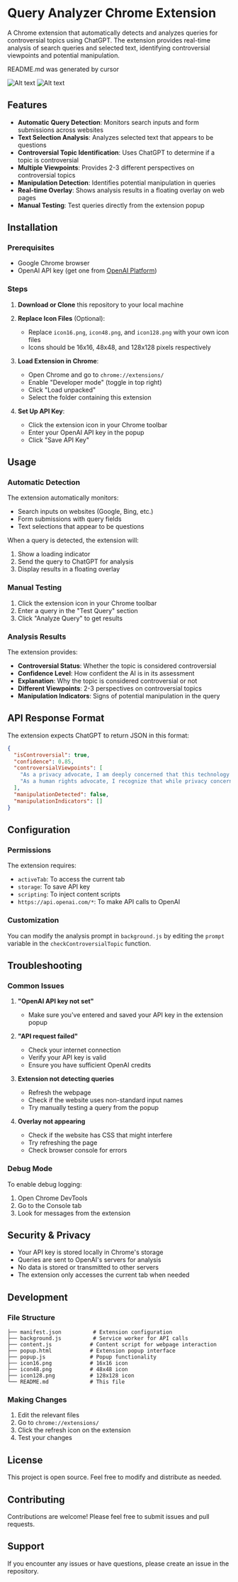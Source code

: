 # Query Analyzer Chrome Extension

A Chrome extension that automatically detects and analyzes queries for controversial topics using ChatGPT. The extension provides real-time analysis of search queries and selected text, identifying controversial viewpoints and potential manipulation.

README.md was generated by cursor 

![Alt text](neuroleptics2.png)
![Alt text](hardware_security2.png)
## Features

- **Automatic Query Detection**: Monitors search inputs and form submissions across websites
- **Text Selection Analysis**: Analyzes selected text that appears to be questions
- **Controversial Topic Identification**: Uses ChatGPT to determine if a topic is controversial
- **Multiple Viewpoints**: Provides 2-3 different perspectives on controversial topics
- **Manipulation Detection**: Identifies potential manipulation in queries
- **Real-time Overlay**: Shows analysis results in a floating overlay on web pages
- **Manual Testing**: Test queries directly from the extension popup

## Installation

### Prerequisites
- Google Chrome browser
- OpenAI API key (get one from [OpenAI Platform](https://platform.openai.com/api-keys))

### Steps

1. **Download or Clone** this repository to your local machine

2. **Replace Icon Files** (Optional):
   - Replace `icon16.png`, `icon48.png`, and `icon128.png` with your own icon files
   - Icons should be 16x16, 48x48, and 128x128 pixels respectively

3. **Load Extension in Chrome**:
   - Open Chrome and go to `chrome://extensions/`
   - Enable "Developer mode" (toggle in top right)
   - Click "Load unpacked"
   - Select the folder containing this extension

4. **Set Up API Key**:
   - Click the extension icon in your Chrome toolbar
   - Enter your OpenAI API key in the popup
   - Click "Save API Key"

## Usage

### Automatic Detection
The extension automatically monitors:
- Search inputs on websites (Google, Bing, etc.)
- Form submissions with query fields
- Text selections that appear to be questions

When a query is detected, the extension will:
1. Show a loading indicator
2. Send the query to ChatGPT for analysis
3. Display results in a floating overlay

### Manual Testing
1. Click the extension icon in your Chrome toolbar
2. Enter a query in the "Test Query" section
3. Click "Analyze Query" to get results

### Analysis Results
The extension provides:
- **Controversial Status**: Whether the topic is considered controversial
- **Confidence Level**: How confident the AI is in its assessment
- **Explanation**: Why the topic is considered controversial or not
- **Different Viewpoints**: 2-3 perspectives on controversial topics
- **Manipulation Indicators**: Signs of potential manipulation in the query

## API Response Format

The extension expects ChatGPT to return JSON in this format:

```json
{
  "isControversial": true,
  "confidence": 0.85,
  "controversialViewpoints": [
    "As a privacy advocate, I am deeply concerned that this technology represents an unprecedented invasion of personal autonomy and creates a surveillance state that undermines fundamental democratic principles. I believe the collection of such intimate data without explicit, informed consent violates the basic human right to privacy and sets a dangerous precedent for government overreach that we cannot afford to ignore.",
    "As a human rights advocate, I recognize that while privacy concerns are valid, this technology could save countless lives and prevent human rights violations by identifying patterns of abuse and discrimination. I firmly believe the potential benefits to vulnerable populations outweigh the privacy trade-offs, especially when proper safeguards and oversight mechanisms are in place to protect individual rights."
  ],
  "manipulationDetected": false,
  "manipulationIndicators": []
}
```

## Configuration

### Permissions
The extension requires:
- `activeTab`: To access the current tab
- `storage`: To save API key
- `scripting`: To inject content scripts
- `https://api.openai.com/*`: To make API calls to OpenAI

### Customization
You can modify the analysis prompt in `background.js` by editing the `prompt` variable in the `checkControversialTopic` function.

## Troubleshooting

### Common Issues

1. **"OpenAI API key not set"**
   - Make sure you've entered and saved your API key in the extension popup

2. **"API request failed"**
   - Check your internet connection
   - Verify your API key is valid
   - Ensure you have sufficient OpenAI credits

3. **Extension not detecting queries**
   - Refresh the webpage
   - Check if the website uses non-standard input names
   - Try manually testing a query from the popup

4. **Overlay not appearing**
   - Check if the website has CSS that might interfere
   - Try refreshing the page
   - Check browser console for errors

### Debug Mode
To enable debug logging:
1. Open Chrome DevTools
2. Go to the Console tab
3. Look for messages from the extension

## Security & Privacy

- Your API key is stored locally in Chrome's storage
- Queries are sent to OpenAI's servers for analysis
- No data is stored or transmitted to other servers
- The extension only accesses the current tab when needed

## Development

### File Structure
```
├── manifest.json          # Extension configuration
├── background.js          # Service worker for API calls
├── content.js            # Content script for webpage interaction
├── popup.html            # Extension popup interface
├── popup.js              # Popup functionality
├── icon16.png            # 16x16 icon
├── icon48.png            # 48x48 icon
├── icon128.png           # 128x128 icon
└── README.md             # This file
```

### Making Changes
1. Edit the relevant files
2. Go to `chrome://extensions/`
3. Click the refresh icon on the extension
4. Test your changes

## License

This project is open source. Feel free to modify and distribute as needed.

## Contributing

Contributions are welcome! Please feel free to submit issues and pull requests.

## Support

If you encounter any issues or have questions, please create an issue in the repository. 